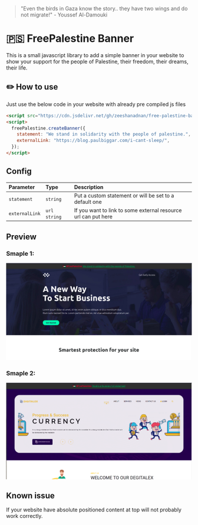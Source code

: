 > "Even the birds in Gaza know the story.. they have two wings and do not migrate!" - Youssef Al-Damouki

# 🇵🇸 FreePalestine Banner

This is a small javascript library to add a simple banner in your website to show your support for the people of Palestine, their freedom, their dreams, their life.

## ✏️ How to use

Just use the below code in your website with already pre compiled js files

```html
<script src="https://cdn.jsdelivr.net/gh/zeeshanadnan/free-palestine-banner@main/dist/free-palestine-banner-1.0.0.js"></script>
<script>
  freePalestine.createBanner({
    statement: "We stand in solidarity with the people of palestine.",
    externalLink: "https://blog.paulbiggar.com/i-cant-sleep/",
  });
</script>
```

## Config

| Parameter      | Type         | Description                                                    |
| :------------- | :----------- | :------------------------------------------------------------- |
| `statement`    | `string`     | Put a custom statement or will be set to a default one         |
| `externalLink` | `url string` | If you want to link to some external resource url can put here |

## Preview

### Smaple 1:

![Screenshot](img/preview-1.png)

### Smaple 2:

![Screenshot](img/preview-2.png)

## Known issue

If your website have absolute positioned content at top will not probably work correctly.
